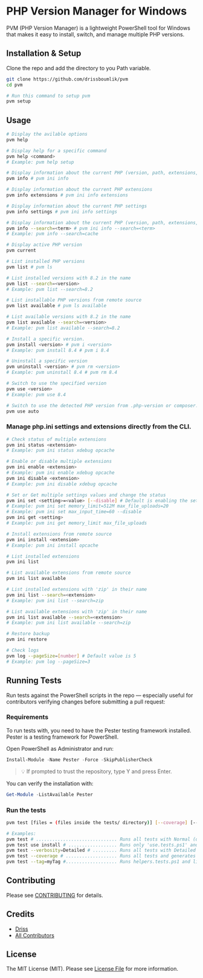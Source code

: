 # PHP Version Manager for Windows

PVM (PHP Version Manager) is a lightweight PowerShell tool for Windows that makes it easy to install, switch, and manage multiple PHP versions.

## Installation & Setup

Clone the repo and add the directory to you Path variable.

```sh
git clone https://github.com/drissboumlik/pvm
cd pvm

# Run this command to setup pvm
pvm setup
```

## Usage


```sh
# Display the avilable options
pvm help

# Display help for a specific command
pvm help <command>
# Example: pvm help setup

# Display information about the current PHP (version, path, extensions, settings)
pvm info # pvm ini info

# Display information about the current PHP extensions
pvm info extensions # pvm ini info extensions

# Display information about the current PHP settings
pvm info settings # pvm ini info settings

# Display information about the current PHP (version, path, extensions, settings) with 'cache' in their name
pvm info --search=<term> # pvm ini info --search=<term>
# Example: pvm info --search=cache

# Display active PHP version
pvm current

# List installed PHP versions
pvm list # pvm ls

# List installed versions with 8.2 in the name
pvm list --search=<version>
# Example: pvm list --search=8.2

# List installable PHP versions from remote source
pvm list available # pvm ls available

# List available versions with 8.2 in the name
pvm list available --search=<version>
# Example: pvm list available --search=8.2

# Install a specific version.
pvm install <version> # pvm i <version>
# Example: pvm install 8.4 # pvm i 8.4

# Uninstall a specific version
pvm uninstall <version> # pvm rm <version>
# Example: pvm uninstall 8.4 # pvm rm 8.4

# Switch to use the specified version
pvm use <version>
# Example: pvm use 8.4

# Switch to use the detected PHP version from .php-version or composer.json in your current project/directory
pvm use auto
```

### Manage php.ini settings and extensions directly from the CLI.

```sh
# Check status of multiple extensions
pvm ini status <extension>
# Example: pvm ini status xdebug opcache

# Enable or disable multiple extensions
pvm ini enable <extension>
# Example: pvm ini enable xdebug opcache
pvm ini disable <extension>
# Example: pvm ini disable xdebug opcache

# Set or Get multiple settings values and change the status
pvm ini set <setting>=<value> [--disable] # Default is enabling the setting
# Example: pvm ini set memory_limit=512M max_file_uploads=20
# Example: pvm ini set max_input_time=60 --disable
pvm ini get <setting>
# Example: pvm ini get memory_limit max_file_uploads

# Install extensions from remote source
pvm ini install <extension>
# Example: pvm ini install opcache

# List installed extensions
pvm ini list

# List available extensions from remote source
pvm ini list available

# List installed extensions with 'zip' in their name
pvm ini list --search=<extension>
# Example: pvm ini list --search=zip

# List available extensions with 'zip' in their name
pvm ini list available --search=<extension>
# Example: pvm ini list available --search=zip

# Restore backup
pvm ini restore

# Check logs
pvm log --pageSize=[number] # Default value is 5
# Example: pvm log --pageSize=3
```

## Running Tests
Run tests against the PowerShell scripts in the repo — especially useful for contributors verifying changes before submitting a pull request:

### Requirements

To run tests with, you need to have the Pester testing framework installed. Pester is a testing framework for PowerShell.

Open PowerShell as Administrator and run:

```powershell
Install-Module -Name Pester -Force -SkipPublisherCheck
```
> 💡 If prompted to trust the repository, type Y and press Enter.

You can verify the installation with:
```powershell
Get-Module -ListAvailable Pester
```

### Run the tests

```sh
pvm test [files = (files inside the tests/ directory)] [--coverage] [--verbosity=(None|Normal|Detailed|Diagnostic)] [--tag=yourTag]

# Examples:
pvm test # .............................. Runs all tests with Normal (default) verbosity.
pvm test use install # .................. Runs only 'use.tests.ps1' and 'install.tests.ps1' files with Normal verbosity.
pvm test --verbosity=Detailed # ......... Runs all tests with Detailed verbosity.
pvm test --coverage # ................... Runs all tests and generates coverage report
pvm test --tag=myTag #................... Runs helpers.tests.ps1 and list.tests.ps1 with Diagnostic verbosity and only runs tests with tag "myTag".
```

## Contributing

Please see [CONTRIBUTING](CONTRIBUTING.md) for details.

## Credits

- [Driss](https://github.com/drissboumlik)
- [All Contributors](https://github.com/drissboumlik/pvm/contributors)

## License

The MIT License (MIT). Please see [License File](LICENSE) for more information.